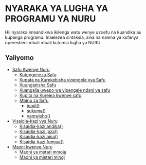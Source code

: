 # NYARAKA YA LUGHA YA PROGRAMU YA NURU

Hii nyaraka imeandikwa ikilenga watu wenye uzoefu na kuandika au kupanga programu. Inaelezea sintaksia, aina na namna ya kufanya operesheni mbali mbali kutumia lugha ya NURU.

## Yaliyomo

- [Safu Kwenye Nuru](arrays.md#arrays-in-nuru)
    - [Kutengeneza Safu](arrays.md#creating-arrays)
    - [Kupata na Kurekebisha vipengele vya Safu](arrays.md#accessing-and-modifying-array-elements)
    - [Kuunganisha Safu](arrays.md#concatenating-arrays)
    - [Kuangalia uwepo wa vipengele ndani ya safu](arrays.md#checking-for-array-membership)
    - [Kupita na Kurejea kwenye safu](arrays.md#looping-over-arrays)
    - [Mbinu za Safu](arrays.md#array-methods)
        - [idadi()](arrays.md#idadi())
        - [sukuma()](arrays.md#sukuma())
        - [yamwisho()](arrays.md#yamwisho())
- [Visaidia-kazi vya Nuru](builtins.md#built-in-functions-in-nuru)
    - [Kisaidia-kazi andika() ](builtins.md#the-andika()-function)
    - [Kisaidia-kazi jaza()](builtins.md#the-jaza()-function)
    - [Kisaidia-kazi aina()](builtins.md#the-aina()-function)
    - [Kisaidia-kazi fungua()](builtins.md#the-fungua()-function)
- [Maoni kwenye Nuru](comments.md#comments-in-nuru)
    - [Maoni ya mstari mmoja](comments.md#single-line-comments)
    - [Maoni ya mistari mingi](comments.md#multi-line-comments)